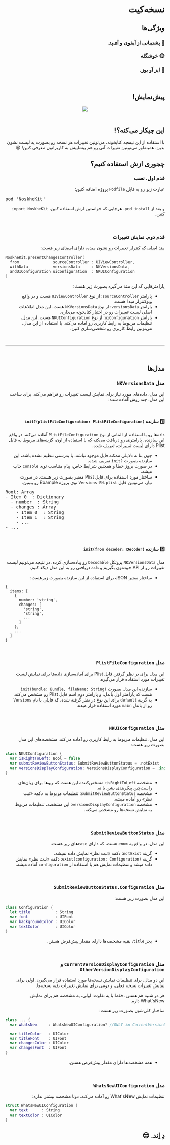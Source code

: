 <div dir='rtl'>

# نسخه‌کیت

## ویژگی‌ها
### 📱 پشتیبانی از آیفون و آی‌پد.
### 😋 خوشگله
### 🥳 ایز آو یوز.

<br>

## پیش‌نمایش!

<div style='text-align: center;'>
  <img src='./Other/screenshot1.png'>
</div>

<br>

## این چیکار می‌کنه؟!
با استفاده از این نیمچه کتابخونه، می‌تونین تغییرات هر نسخه رو بصورت یه لیست نشون بدین. همینطور می‌تونین تغییرات آتی رو هم پیشاپیش به کاربراتون معرفی کنین! 😎


## چجوری ازش استفاده کنیم؟

### قدم اول. نصب
عبارت زیر رو به فایل `Podfile` پروژه اضافه کنین:

<pre dir='ltr'>
pod 'NoskheKit'
</pre>

و بعد از `pod install`، هرجایی که خواستین ازش استفاده کنین، `import NoskheKit` کنین.

<br>

### قدم دوم. نمایش تغییرات
متد اصلی که کنترلر تغییرات  رو نشون میده، دارای امضای زیر هست:

<div dir='ltr'>

```swift
NoskheKit.presentChangesController(
  from               sourceController : UIViewController,
  withData           versionsData     : NKVersionsData,
  andUIConfiguration uiConfiguration  : NKUIConfiguration
)
```

</div>

پارامترهایی که این متد می‌گیره بصورت زیر هست:
- پارامتر `sourceController`: از نوع `UIViewController` هست و در واقع ویوکنترلر مبدا هست.
- پارامتر `versionsData`: از نوع `NKVersionsData` هست. این مدل اطلاعات اصلی لیست تغییرات رو در اختیار کتابخونه می‌ذاره.
- پارامتر `uiConfiguration`: از نوع `NKUIConfiguration` هست. این مدل، تنظیمات مربوط به رابط کاربری رو آماده می‌کنه. با استفاده از این مدل، می‌تونین رابط کاربری رو شخصی‌سازی کنین.

<br><hr><br>

## مدل‌ها

### مدل `NKVersionsData`
این مدل، داده‌های مورد نیاز برای نمایش لیست تغییرات رو فراهم می‌کنه. برای ساخت  این مدل، چند روش آماده شده:

<br>

#### 1️⃣ سازنده `init?(plistFileConfiguration: PlistFileConfiguration)`
داده‌ها رو با استفاده از المانی از نوع `PlistFileConfiguration` آماده می‌کنه. در واقع این سازنده، پارامتری رو دریافت می‌کنه که با استفاده از اون، گزینه‌های مربوط به فایل Plist دارای لیست تغییرات، تعریف شده. 

- چون بنا به دلایلی ممکنه فایل موجود نباشه، یا بدرستی تنظیم نشده باشه، این سازنده بصورت <code dir='ltr'>init?</code> تعریف شده.
- در صورت بروز خطا و همچنین شرایط خاص، پیام متناسب توی `Console` چاپ میشه.
- ساختار مورد استفاده برای فایل Plist  معتبر بصورت زیر هست. در صورت نیاز، می‌تونین فایل `Versions-EN.plist` توی پروژه Example رو ببینین.

<pre dir='ltr'>
Root: Array
- Item 0  : Dictionary
  - number  : String
  - changes : Array
    - Item 0  : String
    - Item 1  : String
    - ...
- ...
</pre>

<br>

#### 2️⃣ سازنده `init(from decoder: Decoder)`
مدل `NKVersionsData` پروتکل `Decodable` رو پیاده‌سازی کرده. در نتیجه می‌تونیم لیست تغییرات رو از API خودمون بگیریم و داده دریافتی رو به این مدل دیکد کنیم.

- ساختار معتبر JSON برای استفاده از این سازنده بصورت زیرهست:

<div dir='ltr'>

```
{
  items: [
    {
      number: 'string',
      changes: [
        'string',
        'string',
        ...
      ]
    },
    ...
  ]
}
```

</div>

<br>

### مدل `PlistFileConfiguration`
این مدل برای در نظر گرفتن فایل Plist برای آماده‌سازی داده‌ها برای نمایش لیست تغییرات مورد استفاده قرار می‌گیره.

- سازنده این مدل بصورت `init(bundle: Bundle, fileName: String)` هست که پارامتر اول باندل، و پارامتر دوم اسم فایل Plist رو مشخص می‌کنه.
- یه گزینه `default` برای این نوع در نظر گرفته شده، که فایلی با نام `Versions` رو از باندل `main` مورد استفاده قرار میده.

<br>

### مدل `NKUIConfiguration`
این مدل، تنظیمات مربوط به رابط کاربری رو آماده می‌کنه. مشخصه‌های این مدل بصورت زیر هست:

<div dir='ltr'>

```swift
class NKUIConfiguration {
  var isRightToLeft: Bool = false
  var submitReviewButtonStatus: SubmitReviewButtonStatus = .notExist
  var versionsDisplayConfiguration: VersionsDisplayConfiguration = .init()
}
```

</div>

- مشخصه `isRightToLeft`: مشخص‌کننده این هست که ویوها برای زبان‌های راست‌چین پیکربندی بشن یا نه.
- مشخصه `submitReviewButtonStatus`: تنظیمات مربوط به دکمه «ثبت نظر» رو آماده میشه.
- مشخصه `versionsDisplayConfiguration`: این مشخصه، تنظیمات مربوط به نمایش نسخه‌ها رو مشخص می‌کنه.

<br>

### مدل `SubmitReviewButtonStatus`
این مدل، در واقع یه `enum` هست، که دارای `case`های زیر هست.
- گزینه `notExist`: دکمه «ثبت نظر» نمایش داده نمیشه.
- گزینه `exist(configuration: Configuration)`: دکمه «ثبت نظر» نمایش داده میشه و تنظیمات نمایش هم با استفاده از `configuration` آماده میشه.

<br>

### مدل `SubmitReviewButtonStatus.Configuration`
این مدل بصورت زیر هست:

<div dir='ltr'>

```swift
class Configuration {
  let title           : String
  var font            : UIFont
  var backgroundColor : UIColor
  var textColor       : UIColor
}
```

</div>

- بجز `title`، بقیه مشخصه‌ها دارای مقدار پیش‌فرض هستن.

<br>

### مدل `CurrentVersionDisplayConfiguration` و `OtherVersionDisplayConfiguration`
این دو مدل، برای تنظیمات نمایش نسخه‌ها مورد استفاده قرار می‌گیرن. اولی برای نمایش تغییرات نسخه فعلی، و دومی برای نمایش تغییرات بقیه نسخه‌ها.

هر دو شبیه هم هستن، فقط با یه تفاوت: اولی، یه مشخصه هم برای نمایش What'sNew داره.

ساختار کلی‌شون بصورت زیر هست:

<div dir='ltr'>

```swift
class ... {
  var whatsNew     : WhatsNewUIConfiguration? //ONLY in CurrentVersionDisplayConfiguration

  var titleColor   : UIColor
  var titleFont    : UIFont
  var changesColor : UIColor
  var changesFont  : UIFont
}
```

</div>

- همه مشخصه‌ها دارای مقدار پیش‌فرض هستن.

<br>

### مدل `WhatsNewUIConfiguration` 
تنظیمات نمایش What'sNew  رو آماده می‌کنه. دوتا مشخصه بیشتر نداره:

<div dir='ltr'>

```swift
struct WhatsNewUIConfiguration {
  var text      : String
  var textColor : UIColor
}
```

</div>

## دِ اِند. 😎

</div>